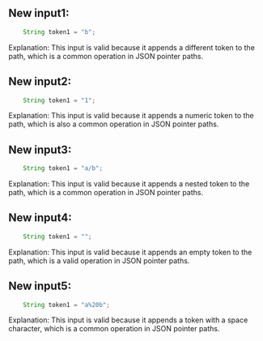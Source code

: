 ## New input1:
```java
    String token1 = "b";
```
Explanation: This input is valid because it appends a different token to the path, which is a common operation in JSON pointer paths.

## New input2:
```java
    String token1 = "1";
```
Explanation: This input is valid because it appends a numeric token to the path, which is also a common operation in JSON pointer paths.

## New input3:
```java
    String token1 = "a/b";
```
Explanation: This input is valid because it appends a nested token to the path, which is a common operation in JSON pointer paths.

## New input4:
```java
    String token1 = "";
```
Explanation: This input is valid because it appends an empty token to the path, which is a valid operation in JSON pointer paths.

## New input5:
```java
    String token1 = "a%20b";
```
Explanation: This input is valid because it appends a token with a space character, which is a common operation in JSON pointer paths.
